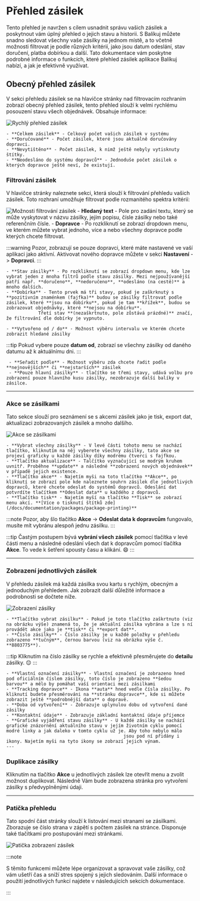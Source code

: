 ﻿---
sidebar_position: 1
---

# Přehled zásilek
Tento přehled je navržen s cílem usnadnit správu vašich zásilek a poskytnout vám úplný přehled o jejich stavu a historii.
S Balíkuj můžete snadno sledovat všechny vaše zásilky na jednom místě, a to včetně možnosti filtrovat je podle různých kritérií,
jako jsou datum odeslání, stav doručení, platba dobírkou a další. Tato dokumentace vám poskytne podrobné informace o funkcích, které přehled zásilek aplikace Balíkuj nabízí, a jak je efektivně využívat.
## Obecný přehled zásilek

V sekci přehledu zásilek se na hlavičce stránky nad filtrovacím rozhraním zobrazí obecný přehled zásilek, tento přehled slouží k velmi rychlému posouzení stavu všech objednávek. Obsahuje informace: 

![Rychlý přehled zásilek](/img/package/overview/overview.png)

	- **Celkem zásilek** - Celkový počet vašich zásilek v systému
	- **Doručované** - Počet zásilek, které jsou aktuálně doručovány dopravci.
	- **Nevytištěno** - Počet zásilek, k nimž ještě nebyly vytisknuty štítky.
	- **Neodesláno do systému dopravců** - Jednoduše počet zásilek o kterých dopravce ještě neví, že existují.


### Filtrování zásilek
V hlavičce stránky naleznete sekci, která slouží k filtrování přehledu vašich zásilek. Toto rozhraní umožňuje filtrovat podle rozmanitého spektra kritérií:

![Možnosti filtrování zásilek](/img/package/overview/filters.png)
	- **Hledaný text** - Pole pro zadání textu, který se může vyskytovat v názvu zásilky, jejím popisu, čísle zásilky nebo také referenčním čísle.
	- **Dopravce** - Po rozkliknutí se zobrazí dropdown menu, ve kterém můžete vybrat jednoho, více a nebo všechny dopravce podle kterých chcete filtrovat.

:::warning
	Pozor, zobrazují se pouze dopravci, které máte nastavené ve vaší aplikaci jako aktivní. Aktivovat nového dopravce můžete v sekci **Nastavení** -> **Dopravci**.
:::

	- **Stav zásilky** - Po rozkliknutí se zobrazí dropdown menu, kde lze vybrat jeden z mnoha filtrů podle stavu zásilky. Mezi nejpoužívanější patří např. **doručeno**, **nedoručeno**, **odesláno (na cestě)** a mnoho dalších.
	- **Dobírka** - Tento prvek má tři stavy, pokud je zaškrknutý s **pozitivním znaménkem (fajfka)** budou se zásilky filtrovat podle zásilek, které **jsou na dobírku**, pokud je tam **křížek**, budou se zobrazovat objednávky, které **nejsou na dobírku**.
				Třetí stav **(nezaškrtnuto, pole zůstává prázdné)** značí, že filtrování dle dobírky je vypnuto.
	
	- **Vytvořeno od / do** - Možnost výběru intervalu ve kterém chcete zobrazit hledané zásilky

:::tip
	Pokud vybere pouze **datum od**, zobrazí se všechny zásilky od daného datumu až k aktuálnímu dni.
:::
	 
	 - **Seřadit podle** - Možnost výběru zda chcete řadit podle **nejnovějších** či **nejstarších** zásilek
	 - **Pouze hlavní zásilky** - tlačítko se třemi stavy, udává volbu pro zobrazení pouze hlavního kusu zásilky, nezobrazuje další balíky v zásilce.

---

### Akce se zásilkami
Tato sekce slouží pro seznámení se s akcemi zásilek jako je tisk, export dat, aktualizaci zobrazovaných zásilek a mnoho dalšího.


![Akce se zásilkami](/img/package/overview/filter-actions.png)


	- **Vybrat všechny zásilky** - V levé části tohoto menu se nachází tlačítko, kliknutím na něj vyberete všechny zásilky, tato akce se projeví graficky u každé zásilky díky modrému čtverci s fajfkou.
	- **Tlačítko aktualizace** - Talčítko vyznačující se modrým kruhem uvnitř. Proběhne **update** a následné **zobrazení nových objednávek** v případě jejich existence.
	- **Tlačítko akce** - Najetím myši na toto tlačítko **Akce**, po kliknutí se zobrazí pole kde naleznete souhrn zásilek dle jednotlivých dopravců, které chcete odeslat do systémů dopravců. Odeslání dat potvrdíte tlačítkem **Odeslat data** u každého z dopravců.
	- **Tlačítko tisk** - Najetím myší na tlačítko **Tisk** se zobrazí menu akcí. **[Více o tisknutí štítků zde](/docs/documentation/packages/package-printing)**

:::note
Pozor, aby šlo tlačítko **Akce** -> **Odeslat data k dopravcům** fungovalo, musíte mít vybránu alespoň jednu zásilku.
:::

:::tip
Častým postupem bývá **vybrání všech zásilek** pomocí tlačítka v levé části menu a následné odeslání všech dat k dopravcům pomocí tlačítka **Akce**. To vede k šetření spousty času a klikání. :smile:
:::




---

### Zobrazení jednotlivých zásilek
V přehledu zásilek má každá zásilka svou kartu s rychlým, obecným a jednoduchým přehledem. Jak zobrazit další důležité informace a podrobnosti se dočtete níže.

![Zobrazení zásilky](/img/package/overview/package-single.png)

	- **Tlačítko vybrat zásilku** - Pokud je toto tlačítko zaškrtnuto (viz na obrázku výše) znamená to, že je aktuální zásilka vybrána a lze s ní provádět akce jako je **tisk** či **export dat**.
	- **Číslo zásilky** - Číslo zásilky je u každé položky v přehledu zobrazeno **tučným**, černou barvou (viz na obrázku výše č. **8803775**).
	
:::tip
	Kliknutím na číslo zásilky se rychle a efektivně přesměrujete do **detailu** zásilky. :relieved:
:::
	
	- **Vlastní označení zásilky** - Vlastní označení je zobrazeno hned pod oficiálním číslem zásilky, toto číslo je zobrazeno **šedou barvou** a mělo by pomáhat vaší orientaci mezi zásilkami
	- **Tracking dopravce** - Ikona **auta** hned vedle čísla zásilky. Po kliknutí budete přesměrováni na **stránku dopravce**, kde si můžete zobrazit ještě **podrobnější data** o dopravě.
	- **Doba od vytvoření** - Zobrazuje uplynulou dobu od vytvoření dané zásilky
	- **Kontaktní údaje** - Zobrazuje základní kontaktní údaje příjemce
	- **Grafické vyjádření stavu zásilky** - U každé zásilky se nachází grafické znázornění aktuálního stavu v jejím životním cyklu pomocí modré linky a jak daleko v tomto cyklu už je. Aby toho nebylo málo 
												jsou pod ní přidány i ikony. Najetím myši na tyto ikony se zobrazí jejich výnam.												
	---


### Duplikace zásilky
Kliknutím na tlačítko **Akce** u jednotlivých zásilek lze otevřít menu a zvolit možnost duplikovat. Následně Vám bude zobrazena stránka pro vytvoření zásilky s předvyplněnými údaji.

---

### Patička přehledu
Tato spodní část stránky slouží k listování mezi stranami se zásilkami. Zborazuje se číslo strana v zápětí s počtem zásilek na stránce. Disponuje také tlačítkami pro postupování mezi stránkami.

![Patička zobrazení zásilek](/img/package/overview/footer-overview.png)




:::note

S těmito funkcemi můžete lépe organizovat a spravovat vaše zásilky, což vám ušetří čas a sníží stres spojený s jejich sledováním. Další informace o použití jednotlivých funkcí najdete v následujících sekcích dokumentace.

:::





